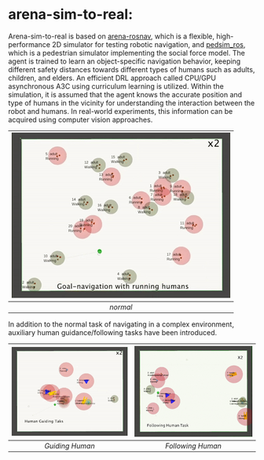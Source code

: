 # arena-sim-to-real:
Arena-sim-to-real is based on [arena-rosnav](https://github.com/ignc-research/arena-rosnav/tree/local_planner_subgoalmode), which is a flexible, high-performance 2D simulator for testing robotic navigation, and [pedsim_ros](https://github.com/srl-freiburg/pedsim_ros), which is a pedestrian simulator implementing the social force model. The agent is trained to learn an object-specific navigation behavior, keeping different safety distances towards different types of humans such as adults, children, and elders. An efficient DRL approach called CPU/GPU asynchronous A3C using curriculum learning is utilized. Within the simulation, it is assumed that the agent knows the accurate position and type of humans in the vicinity for understanding the interaction between the robot and humans. In real-world experiments, this information can be acquired using computer vision approaches.


 | <img src="https://github.com/ignc-research/arena-sim-to-real/blob/main/img/normal.gif"> |  
 |:-----------------------------------------------------: |
 |                            *normal*                             |
In addition to the normal task of navigating in a complex environment, auxiliary human guidance/following tasks have been introduced.


<img src="https://github.com/ignc-research/arena-sim-to-real/blob/644cd5c85fcf98a5cac00e661097f0c008118a29/img/guiding.gif"> | <img  src="https://github.com/ignc-research/arena-sim-to-real/blob/6db42521ed0a624e5c6b3df9297cf22c3ccb69ec/img/following_human.gif"> |
|:-----------------------------------------------------: |:-----------------------------------------------------: |
|                            *Guiding Human*                             |                            *Following Human*                             |


